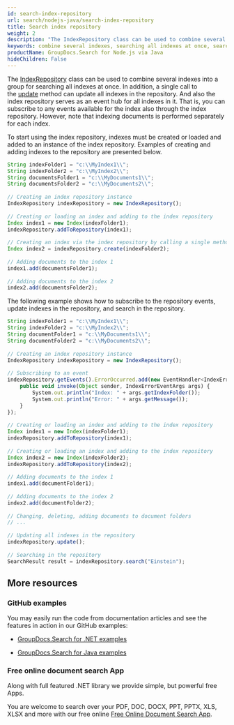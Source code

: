 ```yaml
---
id: search-index-repository
url: search/nodejs-java/search-index-repository
title: Search index repository
weight: 2
description: "The IndexRepository class can be used to combine several indexes into a group for searching all indexes at once."
keywords: combine several indexes, searching all indexes at once, searching all indexes, combine several indexes into a group
productName: GroupDocs.Search for Node.js via Java
hideChildren: False
---
```

The [IndexRepository](https://reference.groupdocs.com/search/nodejs-java/com.groupdocs.search/IndexRepository) class can be used to combine several indexes into a group for searching all indexes at once. In addition, a single call to the [update](https://reference.groupdocs.com/search/nodejs-java/com.groupdocs.search/IndexRepository#update()) method can update all indexes in the repository. And also the index repository serves as an event hub for all indexes in it. That is, you can subscribe to any events available for the index also through the index repository. However, note that indexing documents is performed separately for each index.

To start using the index repository, indexes must be created or loaded and added to an instance of the index repository. Examples of creating and adding indexes to the repository are presented below.

```javascript
String indexFolder1 = "c:\\MyIndex1\\";
String indexFolder2 = "c:\\MyIndex2\\";
String documentsFolder1 = "c:\\MyDocuments1\\";
String documentsFolder2 = "c:\\MyDocuments2\\";
 
// Creating an index repository instance
IndexRepository indexRepository = new IndexRepository();
 
// Creating or loading an index and adding to the index repository
Index index1 = new Index(indexFolder1);
indexRepository.addToRepository(index1);
 
// Creating an index via the index repository by calling a single method
Index index2 = indexRepository.create(indexFolder2);
 
// Adding documents to the index 1
index1.add(documentsFolder1);
 
// Adding documents to the index 2
index2.add(documentsFolder2);
```

The following example shows how to subscribe to the repository events, update indexes in the repository, and search in the repository.

```javascript
String indexFolder1 = "c:\\MyIndex1\\";
String indexFolder2 = "c:\\MyIndex2\\";
String documentFolder1 = "c:\\MyDocuments1\\";
String documentFolder2 = "c:\\MyDocuments2\\";
 
// Creating an index repository instance
IndexRepository indexRepository = new IndexRepository();
 
// Subscribing to an event
indexRepository.getEvents().ErrorOccurred.add(new EventHandler<IndexErrorEventArgs>() {
    public void invoke(Object sender, IndexErrorEventArgs args) {
        System.out.println("Index: " + args.getIndexFolder());
        System.out.println("Error: " + args.getMessage());
    }
});
 
// Creating or loading an index and adding to the index repository
Index index1 = new Index(indexFolder1);
indexRepository.addToRepository(index1);
 
// Creating or loading an index and adding to the index repository
Index index2 = new Index(indexFolder2);
indexRepository.addToRepository(index2);
 
// Adding documents to the index 1
index1.add(documentFolder1);
 
// Adding documents to the index 2
index2.add(documentFolder2);
 
// Changing, deleting, adding documents to document folders
// ...
 
// Updating all indexes in the repository
indexRepository.update();
 
// Searching in the repository
SearchResult result = indexRepository.search("Einstein");
```

## More resources

### GitHub examples

You may easily run the code from documentation articles and see the features in action in our GitHub examples:

*   [GroupDocs.Search for .NET examples](https://github.com/groupdocs-search/GroupDocs.Search-for-.NET)
    
*   [GroupDocs.Search for Java examples](https://github.com/groupdocs-search/GroupDocs.Search-for-Java)
    

### Free online document search App

Along with full featured .NET library we provide simple, but powerful free Apps.

You are welcome to search over your PDF, DOC, DOCX, PPT, PPTX, XLS, XLSX and more with our free online [Free Online Document Search App](https://products.groupdocs.app/search).
